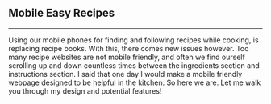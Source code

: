 ## Mobile Easy Recipes
----------------------------
Using our mobile phones for finding and following recipes while cooking, is replacing recipe books. With this, there comes new issues however. Too many recipe websites are not mobile friendly, and often we find ourself scrolling up and down countless times between the ingredients section and instructions section. I said that one day I would make a mobile friendly webpage designed to be helpful in the kitchen. So here we are. Let me walk you through my design and potential features!